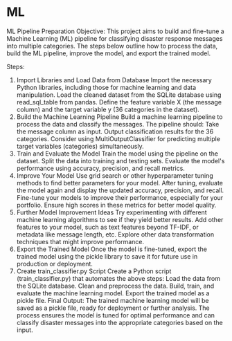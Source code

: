 # ML
ML Pipeline Preparation
Objective:
This project aims to build and fine-tune a Machine Learning (ML) pipeline for classifying disaster response messages into multiple categories. The steps below outline how to process the data, build the ML pipeline, improve the model, and export the trained model.

Steps:
1. Import Libraries and Load Data from Database
Import the necessary Python libraries, including those for machine learning and data manipulation.
Load the cleaned dataset from the SQLite database using read_sql_table from pandas.
Define the feature variable X (the message column) and the target variable y (36 categories in the dataset).
2. Build the Machine Learning Pipeline
Build a machine learning pipeline to process the data and classify the messages.
The pipeline should:
Take the message column as input.
Output classification results for the 36 categories.
Consider using MultiOutputClassifier for predicting multiple target variables (categories) simultaneously.
3. Train and Evaluate the Model
Train the model using the pipeline on the dataset.
Split the data into training and testing sets.
Evaluate the model's performance using accuracy, precision, and recall metrics.
4. Improve Your Model
Use grid search or other hyperparameter tuning methods to find better parameters for your model.
After tuning, evaluate the model again and display the updated accuracy, precision, and recall.
Fine-tune your models to improve their performance, especially for your portfolio. Ensure high scores in these metrics for better model quality.
5. Further Model Improvement Ideas
Try experimenting with different machine learning algorithms to see if they yield better results.
Add other features to your model, such as text features beyond TF-IDF, or metadata like message length, etc.
Explore other data transformation techniques that might improve performance.
6. Export the Trained Model
Once the model is fine-tuned, export the trained model using the pickle library to save it for future use in production or deployment.
7. Create train_classifier.py Script
Create a Python script (train_classifier.py) that automates the above steps:
Load the data from the SQLite database.
Clean and preprocess the data.
Build, train, and evaluate the machine learning model.
Export the trained model as a pickle file.
Final Output:
The trained machine learning model will be saved as a pickle file, ready for deployment or further analysis.
The process ensures the model is tuned for optimal performance and can classify disaster messages into the appropriate categories based on the input.
